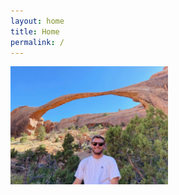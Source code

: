 ```yaml
---
layout: home
title: Home
permalink: /
---
```


<img style="width:50%;" src="/assets/images/photos/home_pic.jpg">